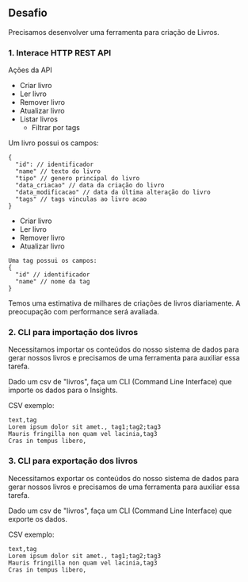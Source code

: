 ## Desafio

Precisamos desenvolver uma ferramenta para criação de Livros.

### 1. Interace HTTP REST API

Ações da API

- Criar livro
- Ler livro
- Remover livro
- Atualizar livro
- Listar livros
  - Filtrar por tags

Um livro possui os campos: 
```
{
  "id": // identificador
  "name" // texto do livro
  "tipo" // genero principal do livro
  "data_criacao" // data da criação do livro
  "data_modificacao" // data da última alteração do livro
  "tags" // tags vinculas ao livro acao
}
```

- Criar livro
- Ler livro
- Remover livro
- Atualizar livro

```
Uma tag possui os campos:
{
  "id" // identificador
  "name" // nome da tag
}
```

Temos uma estimativa de milhares de criações de livros diariamente. A preocupação com performance será avaliada.

### 2. CLI para importação dos livros

Necessitamos importar os conteúdos do nosso sistema de dados para gerar nossos livros e precisamos de uma ferramenta para auxiliar essa tarefa.


Dado um csv de "livros", faça um CLI (Command Line Interface) que importe os dados para o Insights.

CSV exemplo:

```
text,tag
Lorem ipsum dolor sit amet., tag1;tag2;tag3
Mauris fringilla non quam vel lacinia,tag3
Cras in tempus libero,
```

### 3. CLI para exportação dos livros

Necessitamos exportar os conteúdos do nosso sistema de dados para gerar nossos livros e precisamos de uma ferramenta para auxiliar essa tarefa.


Dado um csv de "livros", faça um CLI (Command Line Interface) que exporte os dados.

CSV exemplo:

```
text,tag
Lorem ipsum dolor sit amet., tag1;tag2;tag3
Mauris fringilla non quam vel lacinia,tag3
Cras in tempus libero,
```
